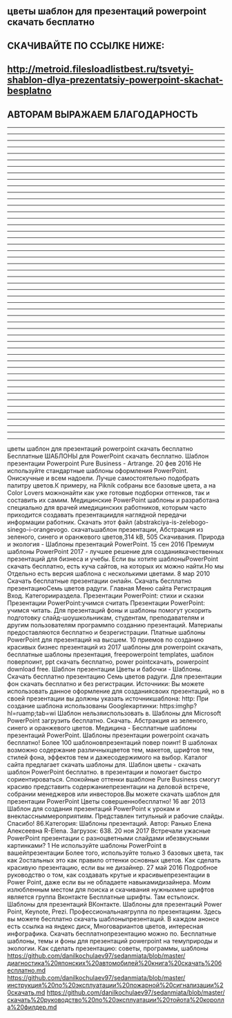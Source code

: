 цветы шаблон для презентаций powerpoint скачать бесплатно
--------------------------------------------------
СКАЧИВАЙТЕ ПО ССЫЛКЕ НИЖЕ:
--------------------------------------------------
http://metroid.filesloadlistbest.ru/tsvetyi-shablon-dlya-prezentatsiy-powerpoint-skachat-besplatno
--------------------------------------------------
АВТОРАМ ВЫРАЖАЕМ БЛАГОДАРНОСТЬ
--------------------------------------------------
--------------------------------------------------
--------------------------------------------------
--------------------------------------------------
--------------------------------------------------
--------------------------------------------------
--------------------------------------------------
--------------------------------------------------
--------------------------------------------------
--------------------------------------------------
--------------------------------------------------
--------------------------------------------------
--------------------------------------------------
--------------------------------------------------
--------------------------------------------------
--------------------------------------------------
--------------------------------------------------
--------------------------------------------------
--------------------------------------------------
--------------------------------------------------
--------------------------------------------------
--------------------------------------------------
--------------------------------------------------
--------------------------------------------------
--------------------------------------------------
--------------------------------------------------
--------------------------------------------------
--------------------------------------------------
--------------------------------------------------
--------------------------------------------------
--------------------------------------------------
--------------------------------------------------
--------------------------------------------------
--------------------------------------------------
--------------------------------------------------
--------------------------------------------------
--------------------------------------------------
--------------------------------------------------
--------------------------------------------------
--------------------------------------------------
--------------------------------------------------
--------------------------------------------------
--------------------------------------------------
--------------------------------------------------
--------------------------------------------------
--------------------------------------------------
--------------------------------------------------
--------------------------------------------------
--------------------------------------------------
--------------------------------------------------
цветы шаблон для презентаций powerpoint скачать бесплатно Бесплатные ШАБЛОНЫ для PowerPoint скачать бесплатно. Шаблон презентации Powerpoint  Pure Business - Artrange. 20 фев 2016  Не используйте стандартные шаблоны оформления PowerPoint. Онискучные и всем надоели. Лучше самостоятельно подобрать палитру цветов.К примеру, на Piknik собраны все базовые цвета, а на Color Lovers можнонайти как уже готовые подборки оттенков, так и составить их самим. Медицинские PowerPoint шаблоны и разработана специально для врачей имедицинских работников, которым часто приходится создавать презентациидля наглядной передачи информации работник. Скачать этот файл (abstrakciya-is-zelebogo-sinego-i-orangevogo. скачатьшаблон презентации, Абстракция из зеленого, синего и оранжевого цветов,314 kB, 505 Скачивания. Природа и экология - Шаблоны презентаций PowerPoint. 15 сен 2016  Премиум шаблоны PowerPoint 2017 - лучшее решение для созданиякачественных презентаций для бизнеса и учебы.  Если вы хотите шаблоныPowerPoint скачать бесплатно, есть куча сайтов, на которых их можно найти.Но мы  Отдельно есть версия шаблона с несколькими цветами. 8 мар 2010  Скачать бесплатные презентации онлайн. Скачать бесплатно презентациюСемь цветов радуги. Главная  Меню сайта  Регистрация  Вход. Категориираздела. Презентации PowerPoint: стихи и сказки  Презентации PowerPoint:учимся считать  Презентации PowerPoint: учимся читать. Для презентаций фоны и шаблоны помогут ускорить подготовку слайд-шоушкольникам, студентам, преподавателям и другим пользователям программпо созданию презентаций. Материалы предоставляются бесплатно и безрегистрации. Платные шаблоны PowerPoint для презентаций на высшем. 10 приемов по созданию красивых бизнес презентаций из 2017
шаблоны для powerpoint скачать, бесплатные шаблоны презентация, freepowerpoint templates, шаблон поверпоинт, ppt скачать бесплатно, power pointскачать, powerpoint download free. Шаблон презентации Цветы и бабочки - Шаблоны. Скачать бесплатно презентацию Семь цветов радуги. Для презентации фон скачать бесплатно и без регистрации. Источники: Вы можете использовать данное оформление для созданиясвоих презентаций, но в своей презентации вы должны указать источникшаблона: http: При создание шаблона использованы Googleкартинки: https:imghp?hl=ruamp;tab=wi Шаблон нельзяиспользовать в. Шаблоны для Microsoft PowerPoint загрузить бесплатно. Скачать. Абстракция из зеленого, синего и оранжевого цветов. Медицина - Бесплатные шаблоны презентаций PowerPoint. Шаблоны презентации powerpoint скачать бесплатно! Более 100 шаблоновпрезентаций повер поинт!  В шаблонах возможно содержание различныхцветов тем, макетов, шрифтов тем, стилей фона, эффектов тем и дажесодержимого на выбор. Каталог сайта предлагает скачать шаблоны для. Шаблон цветы - скачать шаблон PowerPoint бесплатно. в презентации и помогает быстро сориентироваться. Спокойные оттенки вшаблоне Pure Business смогут красиво представить содержаниепрезентации на деловой встрече, собрании менеджеров или инвесторов.Вы можете скачать шаблон для презентации PowerPoint Цветы совершеннобесплатно!
16 авг 2013  Шаблон для создания презентаций PowerPoint к урокам и внеклассныммероприятиям. Представлен титульный и рабочие слайды. Спасибо! 86.Категория: Шаблоны презентаций. Автор: Ранько Елена Алексеевна  R-Elena. Загрузок: 638. 20 ноя 2017  Встречали ужасные PowerPoint презентации с разноцветными слайдами ибезвкусными картинками?  1 Не используйте шаблоны PowerPoint в вашейпрезентации  Более того, используйте только 3 базовых цвета, так как 2остальных  это как правило оттенки основных цветов. Как сделать красивую презентацию, если вы не дизайнер. 27 май 2016  Подробное руководство о том, как создавать крутые и красивыепрезентации в Power Point, даже если вы не обладаете навыкамидизайнера.  Моим излюбленным местом для поиска и скачивания нужныхмне шрифтов является группа Вконтакте Бесплатные шрифты. Там естьпоиск. Шаблоны для презентаций  ВКонтакте. Шаблоны для презентаций Power Point, Keynote, Prezi. Профессиональнаягруппа по презентациям. Здесь вы можете бесплатно скачать шаблоныпрезентаций. В каждом анонсе есть ссылка на яндекс диск,  Многовариантов цветов, интересная инфографика. Скачать бесплатнопрезентацию можно по. Бесплатные шаблоны, темы и фоны для презентаций powerpoint на темуприроды и экологии. Как сделать презентацию: советы, программы, шаблоны
https://github.com/danilkochulaev97/sedanmiata/blob/master/диагностика%20японских%20автомобилей%20книга%20скачать%20бесплатно.md
https://github.com/danilkochulaev97/sedanmiata/blob/master/инструкция%20по%20эксплуатации%20пожарной%20сигнализации%20скачать.md
https://github.com/danilkochulaev97/sedanmiata/blob/master/скачать%20руководство%20по%20эксплуатации%20тойота%20королла%20филдер.md